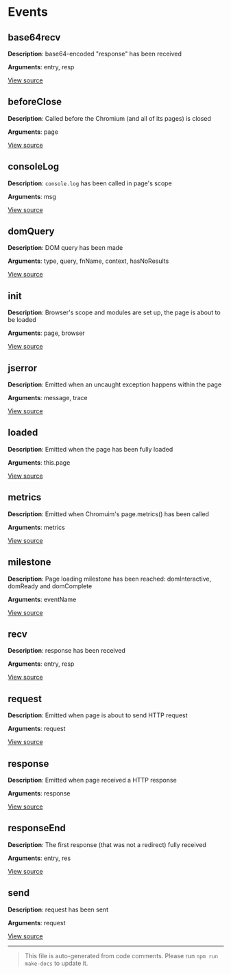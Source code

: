 Events
======

## base64recv

**Description**: base64-encoded "response" has been received

**Arguments**: entry, resp

[View source](https://github.com/macbre/phantomas/tree/devel/core/modules/requestsMonitor/requestsMonitor.js)


## beforeClose

**Description**: Called before the Chromium (and all of its pages) is closed

**Arguments**: page

[View source](https://github.com/macbre/phantomas/tree/devel/lib/index.js)


## consoleLog

**Description**: `console.log` has been called in page's scope

**Arguments**: msg

[View source](https://github.com/macbre/phantomas/tree/devel/lib/browser.js)


## domQuery

**Description**: DOM query has been made

**Arguments**: type, query, fnName, context, hasNoResults

[View source](https://github.com/macbre/phantomas/tree/devel/modules/domQueries/scope.js)


## init

**Description**: Browser's scope and modules are set up, the page is about to be loaded

**Arguments**: page, browser

[View source](https://github.com/macbre/phantomas/tree/devel/lib/index.js)


## jserror

**Description**: Emitted when an uncaught exception happens within the page

**Arguments**: message, trace

[View source](https://github.com/macbre/phantomas/tree/devel/lib/browser.js)


## loaded

**Description**: Emitted when the page has been fully loaded

**Arguments**: this.page

[View source](https://github.com/macbre/phantomas/tree/devel/lib/browser.js)


## metrics

**Description**: Emitted when Chromuim's page.metrics() has been called

**Arguments**: metrics

[View source](https://github.com/macbre/phantomas/tree/devel/lib/browser.js)


## milestone

**Description**: Page loading milestone has been reached: domInteractive, domReady and domComplete

**Arguments**: eventName

[View source](https://github.com/macbre/phantomas/tree/devel/core/modules/navigationTiming/scope.js)


## recv

**Description**: response has been received

**Arguments**: entry, resp

[View source](https://github.com/macbre/phantomas/tree/devel/core/modules/requestsMonitor/requestsMonitor.js)


## request

**Description**: Emitted when page is about to send HTTP request

**Arguments**: request

[View source](https://github.com/macbre/phantomas/tree/devel/lib/browser.js)


## response

**Description**: Emitted when page received a HTTP response

**Arguments**: response

[View source](https://github.com/macbre/phantomas/tree/devel/lib/browser.js)


## responseEnd

**Description**: The first response (that was not a redirect) fully received

**Arguments**: entry, res

[View source](https://github.com/macbre/phantomas/tree/devel/core/modules/timeToFirstByte/timeToFirstByte.js)


## send

**Description**: request has been sent

**Arguments**: request

[View source](https://github.com/macbre/phantomas/tree/devel/core/modules/requestsMonitor/requestsMonitor.js)

---
> This file is auto-generated from code comments. Please run `npm run make-docs` to update it.